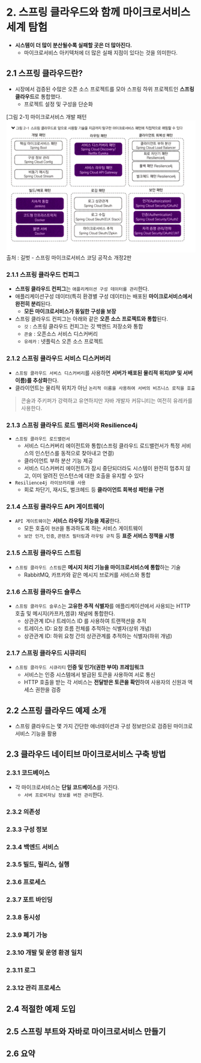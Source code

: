 # 2. 스프링 클라우드와 함께 마이크로서비스 세계 탐험
- **시스템이 더 많이 분산될수록 실패할 곳은 더 많아진다.**
  - 마이크로서비스 아키텍처에 더 많은 실패 지점이 있다는 것을 의미한다.
## 2.1 스프링 클라우드란?
- 시장에서 검증된 수많은 오픈 소스 프로젝트를 모아 스프링 하위 프로젝트인 **스프링 클라우드**로 통합했다.
  - 프로젝트 설정 및 구성을 단순화

[그림 2-1] 마이크로서비스 개발 패턴
![img_1.png](images/ch02/img.png)        
출처 : 길벗 - 스프링 마이크로서비스 코딩 공작소 개정2판    

### 2.1.1 스프링 클라우드 컨피그
- **스프링 클라우드 컨피그**는 `애플리케이션 구성 데이터를 관리`한다.
- 애플리케이션구성 데이터(특히 환경별 구성 데이터)는 배포된 **마이크로서비스에서 완전히 분리**된다.
  - **모든 마이크로서비스가 동일한 구성을 보장**
- 스프링 클라우드 컨피그는 아래와 같은 **오픈 소스 프로젝트와 통합**된다.
  - `깃` : 스프링 클라우드 컨피그는 깃 백엔드 저장소와 통합
  - `콘술` : 오픈소스 서비스 디스커버리
  - `유레카` : 넷플릭스 오픈 소스 프로젝트

### 2.1.2 스프링 클라우드 서비스 디스커버리
- `스프링 클라우드 서비스 디스커버리`를 사용하면 **서버가 배포된 물리적 위치(IP 및 서버 이름)를 추상화**한다.
- 클라이언트는 물리적 위치가 아닌 `논리적 이름을 사용하여 서버의 비즈니스 로직을 호출`
> 콘술과 주키퍼가 강력하고 유연하지만 자바 개발자 커뮤니티는 여전히 유레카를 사용한다.

### 2.1.3 스프링 클라우드 로드 밸러서와 Resilience4j
- `스프링 클라우드 로드밸런서`
  - 서비스 디스커버리 에이전트와 통합(스프링 클라우드 로드밸런서가 특정 서비스의 인스턴스를 동적으로 찾아내고 연결)
  - 클라이언트 부하 분산 기능 제공
  - 서비스 디스커버리 에이전트가 잠시 중단되더라도 시스템이 완전히 멈추지 않고, 이미 알려진 인스턴스에 대한 호출을 유지할 수 있다
- `Resilience4j 라이브러리를 사용`
  - 회로 차단기, 재시도, 벌크헤드 등 **클라이언트 회복성 패턴을 구현**
### 2.1.4 스프링 클라우드 API 게이트웨이
- `API 게이트웨이`는 **서비스 라우팅 기능을 제공**한다.
  - 모든 호출이 `현관`을 통과하도록 하는 서비스 게이트웨이
  - `보안 인가`, `인증`, `콘텐츠 필터링`과 `라우팅 규칙` 등 **표준 서비스 정책을 시행**

### 2.1.5 스프링 클라우드 스트림
- `스프링 클라우드 스트림`은 **메시지 처리 기능을 마이크로서비스에 통합**하는 기술
  - RabbitMQ, 카프카와 같은 메시지 브로커를 서비스와 통합

### 2.1.6 스프링 클라우드 슬루스
- `스프링 클라우드 슬루스`는 **고유한 추적 식별자**를 애플리케이션에서 사용되는 HTTP 호출 및 메시지(카프카,엠큐) 채널에 통합한다.
  - 상관관계 ID나 트레이스 ID 를 사용하여 트랜잭션을 추적
  - 트레이스 ID: 요청 흐름 전체를 추적하는 식별자(상위 개념)
  - 상관관계 ID: 하위 요청 간의 상관관계를 추적하는 식별자(하위 개념)

### 2.1.7 스프링 클라우드 시큐리티
- `스프링 클라우드 시큐리티` **인증 및 인가(권한 부여) 프레임워크**
  - 서비스는 인증 시스템에서 발급된 토큰을 사용하여 서로 통신
  - HTTP 호출을 받는 각 서비스는 **전달받은 토큰을 확인**하여 사용자의 신원과 액세스 권한을 검증

## 2.2 스프링 클라우드 예제 소개
- 스프링 클라우드는 몇 가지 간단한 애너테이션과 구성 정보만으로 검증된 마이크로서비스 기능을 활용

## 2.3 클라우드 네이티브 마이크로서비스 구축 방법

### 2.3.1 코드베이스
- 각 마이크로서비스는 **단일 코드베이스**를 가진다.
  - `서버 프로비저닝 정보를 버전 관리`한다.
### 2.3.2 의존성
### 2.3.3 구성 정보
### 2.3.4 백엔드 서비스
### 2.3.5 빌드, 릴리스, 실행
### 2.3.6 프로세스
### 2.3.7 포트 바인딩
### 2.3.8 동시성
### 2.3.9 폐기 가능
### 2.3.10 개발 및 운영 환경 일치
### 2.3.11 로그
### 2.3.12 관리 프로세스


## 2.4 적절한 예제 도입
## 2.5 스프링 부트와 자바로 마이크로서비스 만들기
## 2.6 요약
